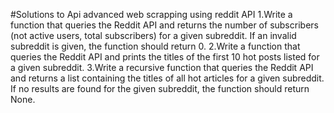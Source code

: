 #Solutions to Api advanced web scrapping using reddit API
1.Write a function that queries the Reddit API and returns the number of subscribers (not active users, total subscribers) for a given subreddit. If an invalid subreddit is given, the function should return 0.
2.Write a function that queries the Reddit API and prints the titles of the first 10 hot posts listed for a given subreddit.
3.Write a recursive function that queries the Reddit API and returns a list containing the titles of all hot articles for a given subreddit. If no results are found for the given subreddit, the function should return None.
